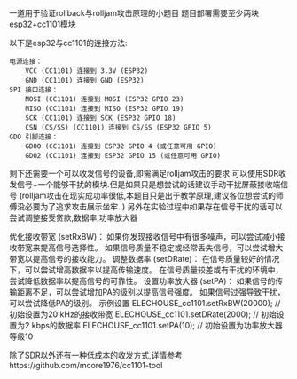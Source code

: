 一道用于验证rollback与rolljam攻击原理的小题目
题目部署需要至少两块esp32+cc1101模块

以下是esp32与cc1101的连接方法:

    电源连接：
        VCC (CC1101) 连接到 3.3V (ESP32)
        GND (CC1101) 连接到 GND (ESP32)
    SPI 接口连接：
        MOSI (CC1101) 连接到 MOSI (ESP32 GPIO 23)
        MISO (CC1101) 连接到 MISO (ESP32 GPIO 19)
        SCK (CC1101) 连接到 SCK (ESP32 GPIO 18)
        CSN (CS/SS) (CC1101) 连接到 CS/SS (ESP32 GPIO 5)
    GDO 引脚连接：
        GDO0 (CC1101) 连接到 ESP32 GPIO 4 (或任意可用 GPIO)
        GDO2 (CC1101) 连接到 ESP32 GPIO 15 (或任意可用 GPIO)

剩下还需要一个可以收发信号的设备,即需满足rolljam攻击的要求
可以使用SDR收发信号+一个能够干扰的模块.但是如果只是想尝试的话建议手动干扰屏蔽接收端信号
(rolljam攻击在现实成功率很低,本题目只是出于教学原理,建议各位想尝试的师傅没必要为了追求攻击展示坐牢..)
另外在实验过程中如果存在信号干扰的话可以尝试调整接受贷款,数据率,功率放大器

优化接收带宽 (setRxBW)：
    如果你发现接收信号中有很多噪声，可以尝试减小接收带宽来提高信号选择性。
    如果信号质量不稳定或经常丢失信号，可以尝试增大带宽以提高信号的接收能力。
调整数据率 (setDRate)：
    在信号质量较好的情况下，可以尝试增高数据率以提高传输速度。
    在信号质量较差或有干扰的环境中，尝试降低数据率以提高信号的可靠性。
设置功率放大器 (setPA)：
    如果信号的传输距离不足，可以尝试增加PA的级别以提高信号强度。
    如果信号过强导致干扰，可以尝试降低PA的级别。
示例设置
ELECHOUSE_cc1101.setRxBW(20000);  // 初始设置为20 kHz的接收带宽
ELECHOUSE_cc1101.setDRate(2000);  // 初始设置为2 kbps的数据率
ELECHOUSE_cc1101.setPA(10);       // 初始设置为功率放大器等级10



除了SDR以外还有一种低成本的收发方式,详情参考https://github.com/mcore1976/cc1101-tool

